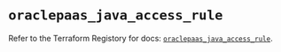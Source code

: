 # `oraclepaas_java_access_rule`

Refer to the Terraform Registory for docs: [`oraclepaas_java_access_rule`](https://registry.terraform.io/providers/hashicorp/oraclepaas/1.5.3/docs/resources/java_access_rule).

